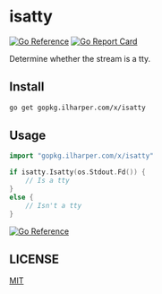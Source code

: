 # isatty

[![Go Reference](https://pkg.go.dev/badge/gopkg.ilharper.com/x/isatty.svg)](https://pkg.go.dev/gopkg.ilharper.com/x/isatty)
[![Go Report Card](https://goreportcard.com/badge/github.com/ifrstr/isatty)](https://goreportcard.com/report/github.com/ifrstr/isatty)

Determine whether the stream is a tty.

## Install

```sh
go get gopkg.ilharper.com/x/isatty
```

## Usage

```go
import "gopkg.ilharper.com/x/isatty"

if isatty.Isatty(os.Stdout.Fd()) {
	// Is a tty
}
else {
	// Isn't a tty
}
```

[![Go Reference](https://pkg.go.dev/badge/gopkg.ilharper.com/x/isatty.svg)](https://pkg.go.dev/gopkg.ilharper.com/x/isatty)

## LICENSE

[MIT](https://github.com/ifrstr/isatty/blob/master/LICENSE)
